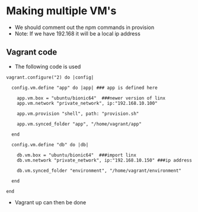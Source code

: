 # Making multiple VM's

- We should comment out the npm commands in provision
- Note: If we have 192.168 it will be a local ip address


## Vagrant code 
- The following code is used
``` 
vagrant.configure("2) do |config|
  
  config.vm.define "app" do |app| ### app is defined here
    
    app.vm.box = "ubuntu/bionic64"  ###newer version of linx
    app.vm.network "private_network", ip:"192.168.10.100"

    app.vm.provision "shell", path: "provision.sh"

    app.vm.synced_folder "app", "/home/vagrant/app"
  
  end

  config.vm.define "db" do |db|

    db.vm.box = "ubuntu/bionic64"  ###import linx
    db.vm.network "private_network", ip:"192.168.10.150" ###ip address

    db.vm.synced_folder "environment", "/home/vagrant/environment"

  end

end
```
- Vagrant up can then be done